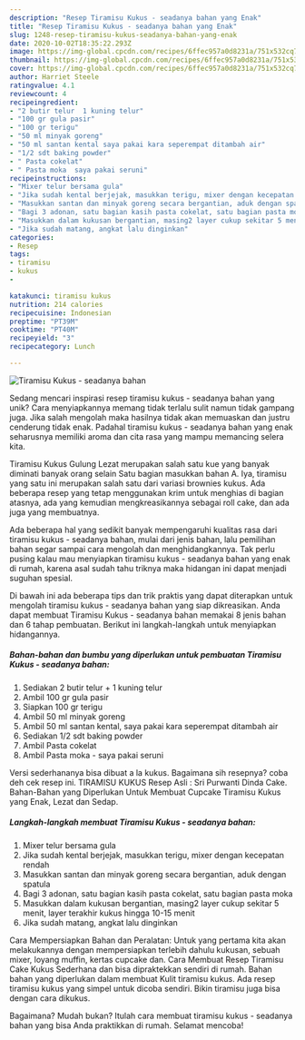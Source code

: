```yaml
---
description: "Resep Tiramisu Kukus - seadanya bahan yang Enak"
title: "Resep Tiramisu Kukus - seadanya bahan yang Enak"
slug: 1248-resep-tiramisu-kukus-seadanya-bahan-yang-enak
date: 2020-10-02T18:35:22.293Z
image: https://img-global.cpcdn.com/recipes/6ffec957a0d8231a/751x532cq70/tiramisu-kukus-seadanya-bahan-foto-resep-utama.jpg
thumbnail: https://img-global.cpcdn.com/recipes/6ffec957a0d8231a/751x532cq70/tiramisu-kukus-seadanya-bahan-foto-resep-utama.jpg
cover: https://img-global.cpcdn.com/recipes/6ffec957a0d8231a/751x532cq70/tiramisu-kukus-seadanya-bahan-foto-resep-utama.jpg
author: Harriet Steele
ratingvalue: 4.1
reviewcount: 4
recipeingredient:
- "2 butir telur  1 kuning telur"
- "100 gr gula pasir"
- "100 gr terigu"
- "50 ml minyak goreng"
- "50 ml santan kental saya pakai kara seperempat ditambah air"
- "1/2 sdt baking powder"
- " Pasta cokelat"
- " Pasta moka  saya pakai seruni"
recipeinstructions:
- "Mixer telur bersama gula"
- "Jika sudah kental berjejak, masukkan terigu, mixer dengan kecepatan rendah"
- "Masukkan santan dan minyak goreng secara bergantian, aduk dengan spatula"
- "Bagi 3 adonan, satu bagian kasih pasta cokelat, satu bagian pasta moka"
- "Masukkan dalam kukusan bergantian, masing2 layer cukup sekitar 5 menit, layer terakhir kukus hingga 10-15 menit"
- "Jika sudah matang, angkat lalu dinginkan"
categories:
- Resep
tags:
- tiramisu
- kukus
- 

katakunci: tiramisu kukus  
nutrition: 214 calories
recipecuisine: Indonesian
preptime: "PT39M"
cooktime: "PT40M"
recipeyield: "3"
recipecategory: Lunch

---
```



![Tiramisu Kukus - seadanya bahan](https://img-global.cpcdn.com/recipes/6ffec957a0d8231a/751x532cq70/tiramisu-kukus-seadanya-bahan-foto-resep-utama.jpg)

Sedang mencari inspirasi resep tiramisu kukus - seadanya bahan yang unik? Cara menyiapkannya memang tidak terlalu sulit namun tidak gampang juga. Jika salah mengolah maka hasilnya tidak akan memuaskan dan justru cenderung tidak enak. Padahal tiramisu kukus - seadanya bahan yang enak seharusnya memiliki aroma dan cita rasa yang mampu memancing selera kita.

Tiramisu Kukus Gulung Lezat merupakan salah satu kue yang banyak diminati banyak orang selain Satu bagian masukkan bahan A. Iya, tiramisu yang satu ini merupakan salah satu dari variasi brownies kukus. Ada beberapa resep yang tetap menggunakan krim untuk menghias di bagian atasnya, ada yang kemudian mengkreasikannya sebagai roll cake, dan ada juga yang membuatnya.

Ada beberapa hal yang sedikit banyak mempengaruhi kualitas rasa dari tiramisu kukus - seadanya bahan, mulai dari jenis bahan, lalu pemilihan bahan segar sampai cara mengolah dan menghidangkannya. Tak perlu pusing kalau mau menyiapkan tiramisu kukus - seadanya bahan yang enak di rumah, karena asal sudah tahu triknya maka hidangan ini dapat menjadi suguhan spesial.


Di bawah ini ada beberapa tips dan trik praktis yang dapat diterapkan untuk mengolah tiramisu kukus - seadanya bahan yang siap dikreasikan. Anda dapat membuat Tiramisu Kukus - seadanya bahan memakai 8 jenis bahan dan 6 tahap pembuatan. Berikut ini langkah-langkah untuk menyiapkan hidangannya.

<!--inarticleads1-->

##### Bahan-bahan dan bumbu yang diperlukan untuk pembuatan Tiramisu Kukus - seadanya bahan:

1. Sediakan 2 butir telur + 1 kuning telur
1. Ambil 100 gr gula pasir
1. Siapkan 100 gr terigu
1. Ambil 50 ml minyak goreng
1. Ambil 50 ml santan kental, saya pakai kara seperempat ditambah air
1. Sediakan 1/2 sdt baking powder
1. Ambil  Pasta cokelat
1. Ambil  Pasta moka - saya pakai seruni


Versi sederhananya bisa dibuat a la kukus. Bagaimana sih resepnya? coba deh cek resep ini. TIRAMISU KUKUS Resep Asli : Sri Purwanti Dinda Cake. Bahan-Bahan yang Diperlukan Untuk Membuat Cupcake Tiramisu Kukus yang Enak, Lezat dan Sedap. 

<!--inarticleads2-->

##### Langkah-langkah membuat Tiramisu Kukus - seadanya bahan:

1. Mixer telur bersama gula
1. Jika sudah kental berjejak, masukkan terigu, mixer dengan kecepatan rendah
1. Masukkan santan dan minyak goreng secara bergantian, aduk dengan spatula
1. Bagi 3 adonan, satu bagian kasih pasta cokelat, satu bagian pasta moka
1. Masukkan dalam kukusan bergantian, masing2 layer cukup sekitar 5 menit, layer terakhir kukus hingga 10-15 menit
1. Jika sudah matang, angkat lalu dinginkan


Cara Mempersiapkan Bahan dan Peralatan: Untuk yang pertama kita akan melakukannya dengan mempersiapkan terlebih dahulu kukusan, sebuah mixer, loyang muffin, kertas cupcake dan. Cara Membuat Resep Tiramisu Cake Kukus Sederhana dan bisa dipraktekkan sendiri di rumah. Bahan bahan yang diperlukan dalam membuat Kulit tiramisu kukus. Ada resep tiramisu kukus yang simpel untuk dicoba sendiri. Bikin tiramisu juga bisa dengan cara dikukus. 

Bagaimana? Mudah bukan? Itulah cara membuat tiramisu kukus - seadanya bahan yang bisa Anda praktikkan di rumah. Selamat mencoba!
